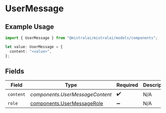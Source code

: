 # UserMessage

## Example Usage

```typescript
import { UserMessage } from "@mistralai/mistralai/models/components";

let value: UserMessage = {
  content: "<value>",
};
```

## Fields

| Field                                                                    | Type                                                                     | Required                                                                 | Description                                                              |
| ------------------------------------------------------------------------ | ------------------------------------------------------------------------ | ------------------------------------------------------------------------ | ------------------------------------------------------------------------ |
| `content`                                                                | *components.UserMessageContent*                                          | :heavy_check_mark:                                                       | N/A                                                                      |
| `role`                                                                   | [components.UserMessageRole](../../models/components/usermessagerole.md) | :heavy_minus_sign:                                                       | N/A                                                                      |